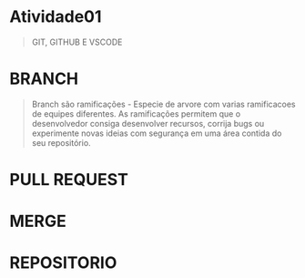 # Atividade01
> GIT, GITHUB E VSCODE
# BRANCH 
>Branch são ramificações - Especie de arvore com varias ramificacoes de equipes diferentes. As ramificações permitem que o desenvolvedor consiga desenvolver recursos, corrija bugs ou experimente novas ideias com segurança em uma área contida do seu repositório.
# PULL REQUEST 
# MERGE
# REPOSITORIO
> 
